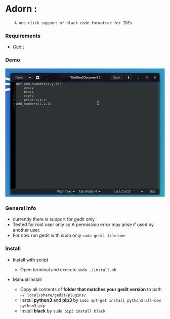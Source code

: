 # Adorn : 
        A one click support of black code formatter for IDEs


### Requirements
* [Gedit](https://wiki.gnome.org/Apps/Gedit)

### Demo

![Adorn Demo](Adorn.gif)

### General Info
 * currently there is support for gedit only
 * Tested for root user only so A permission error may arise if used by another user.
 * For now run gedit with sudo only ``sudo gedit filename``


### Install
* Install with script
  * Open terminal and execute `sudo ./install.sh`
  
* Manual Install
  * Copy all contents of **folder that matches your gedit version** to path `~/.local/share/gedit/plugins/`
  * Install **python3** and **pip3** by `sudo apt-get install python3-all-dev python3-pip`
  * Install **black** by `sudo pip3 install black`


